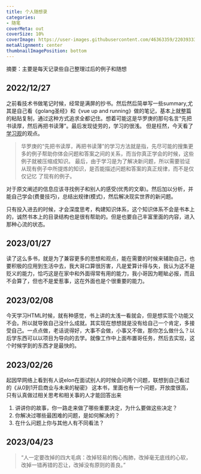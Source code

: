 ```yaml
---
title: 个人随想录
categories:
- 随笔
coverMeta: out
coverSize: 10%
coverImage: https://user-images.githubusercontent.com/46363359/220393339-289d2332-faa9-4689-bc53-603497994a52.jpg
metaAlignment: center
thumbnailImagePosition: bottom
---
```


摘要：主要是每天记录些自己整理过后的例子和随想

<!-- toc -->
<!-- more -->



## 2022/12/27

之前看技术书做笔记时候，经常是满屏的抄书。然后然后简单写一些summary,尤其是自己看《golang圣经》和《vue up and running》做的笔记，基本上就整篇的粘贴复制，通过这种方式追求全都记住。想着可能这是华罗庚的那句名言“先把书读厚，然后再把书读薄”。最后发现徒劳的，学习的很浅。
但是枉然，今天看了[学习观](https://www.yanxishe.com/blogDetail/8846)的观点。

> 华罗庚的“先把书读厚，再把书读薄”的学习方法就是指，先尽可能的搜集更多的例子帮助你体会问题和答案之间的关系，而当你真正学会的时候，这些例子就被压缩成知识。
> 最后，由于学习是为了解决新问题，所以需要验证从现有例子中所提炼的知识，是否能描述问题和答案的真正规律，而不是仅仅记忆 了现有的例子。

对于原文阐述的信息应该寻找例子和别人的感受(优秀的文章)。然后加以分析，并能自己学会(费曼技巧)，总结出规律(模式)，然后解决现实世界的新问题。

只有投入进去的时候，才会深度思考，构建知识体系，这个知识体系不会是书本上的，诚然书本上的目录结构也是很有帮助的。但是也要自己丰富里面的内容，进入那种心流的状态。

## 2023/01/27

读了这么多书，就是为了兼容更多的思想和观点，能在需要的时候来辅助自己，也要积极的应用到生活中去，我大哥口算很厉害，凡是爱算计得与失，我认为这不是贬义的能力，恰巧这是在家中和外面得常有用的能力，我小哥因为睚眦必报，而且不会算了，但也不是爱惹事，这在外面也是个很重要的能力。

## 2023/02/08
今天学习HTML时候，就有种感觉，书上讲的太浅一看就会，但是想实现个功能又不会。所以就导致自己没什么成就。其实现在想想就是没有给自己一个肯定，多接受自己。一点点做，老话说得好，大事不会做，小事又不做，那你怎么做什么？以后学东西可以以项目为导向的去学。就像工作中上面布置哥任务，然后去实现，这个时候学到的东西才是最快的。

## 2023/02/26
起因早网络上看到有人说elon在面试别人的时候会问两个问题，联想到自己看过的《从0到1开启商业与未来的秘密》 这本书，里面也有一个问题，开放度很高，只有认真做过相关思考和相关事的人才能回答出来
1. 讲讲你的故事，你一路走来做了哪些重要决定，为什么要做这些决定？
2. 你解决过哪些最困难的问题，是如何解决的？
3. 在什么问题上你与其他人有不同看法？

## 2023/04/23
> “人一定要改掉的四大毛病：改掉轻易的掏心掏肺，改掉毫无底线的心软，改掉一错再错的忍让，改掉没有原则的善良。”